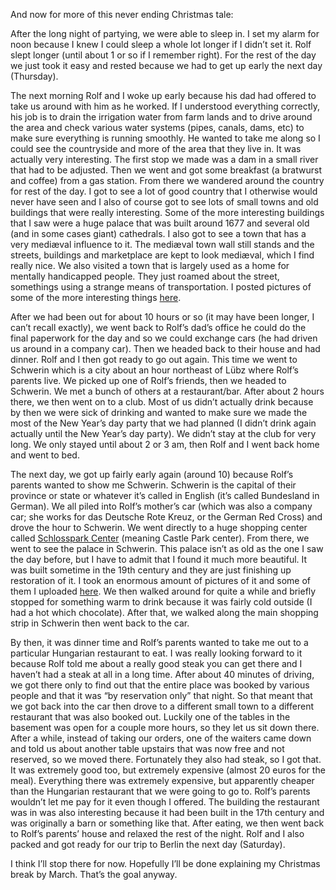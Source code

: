 And now for more of this never ending Christmas tale:

After the long night of partying, we were able to sleep in. I set my alarm for noon because I knew I could sleep a whole lot longer if I didn’t set it. Rolf slept longer (until about 1 or so if I remember right). For the rest of the day we just took it easy and rested because we had to get up early the next day (Thursday).

The next morning Rolf and I woke up early because his dad had offered to take us around with him as he worked. If I understood everything correctly, his job is to drain the irrigation water from farm lands and to drive around the area and check various water systems (pipes, canals, dams, etc) to make sure everything is running smoothly. He wanted to take me along so I could see the countryside and more of the area that they live in. It was actually very interesting. The first stop we made was a dam in a small river that had to be adjusted. Then we went and got some breakfast (a bratwurst and coffee) from a gas station. From there we wandered around the country for rest of the day. I got to see a lot of good country that I otherwise would never have seen and I also of course got to see lots of small towns and old buildings that were really interesting. Some of the more interesting buildings that I saw were a huge palace that was built around 1677 and several old (and in some cases giant) cathedrals. I also got to see a town that has a very mediæval influence to it. The mediæval town wall still stands and the streets, buildings and marketplace are kept to look mediæval, which I find really nice. We also visited a town that is largely used as a home for mentally handicapped people. They just roamed about the street, somethings using a strange means of transportation. I posted pictures of some of the more interesting things [here](http://picasaweb.google.com/seifertalex/Christmas2007).

After we had been out for about 10 hours or so (it may have been longer, I can’t recall exactly), we went back to Rolf’s dad’s office he could do the final paperwork for the day and so we could exchange cars (he had driven us around in a company car). Then we headed back to their house and had dinner. Rolf and I then got ready to go out again. This time we went to Schwerin which is a city about an hour northeast of Lübz where Rolf’s parents live. We picked up one of Rolf’s friends, then we headed to Schwerin. We met a bunch of others at a restaurant/bar. After about 2 hours there, we then went on to a club. Most of us didn’t actually drink because by then we were sick of drinking and wanted to make sure we made the most of the New Year’s day party that we had planned (I didn’t drink again actually until the New Year’s day party). We didn’t stay at the club for very long. We only stayed until about 2 or 3 am, then Rolf and I went back home and went to bed.

The next day, we got up fairly early again (around 10) because Rolf’s parents wanted to show me Schwerin. Schwerin is the capital of their province or state or whatever it’s called in English (it’s called Bundesland in German). We all piled into Rolf’s mother’s car (which was also a company car; she works for das Deutsche Rote Kreuz, or the German Red Cross) and drove the hour to Schwerin. We went directly to a huge shopping center called [Schlosspark Center](http://www.schlosspark-center-schwerin.de) (meaning Castle Park center). From there, we went to see the palace in Schwerin. This palace isn’t as old as the one I saw the day before, but I have to admit that I found it much more beautiful. It was built sometime in the 19th century and they are just finishing up restoration of it. I took an enormous amount of pictures of it and some of them I uploaded [here](http://picasaweb.google.com/seifertalex/Christmas2007). We then walked around for quite a while and briefly stopped for something warm to drink because it was fairly cold outside (I had a hot which chocolate). After that, we walked along the main shopping strip in Schwerin then went back to the car.

By then, it was dinner time and Rolf’s parents wanted to take me out to a particular Hungarian restaurant to eat. I was really looking forward to it because Rolf told me about a really good steak you can get there and I haven’t had a steak at all in a long time. After about 40 minutes of driving, we got there only to find out that the entire place was booked by various people and that it was “by reservation only” that night. So that meant that we got back into the car then drove to a different small town to a different restaurant that was also booked out. Luckily one of the tables in the basement was open for a couple more hours, so they let us sit down there. After a while, instead of taking our orders, one of the waiters came down and told us about another table upstairs that was now free and not reserved, so we moved there. Fortunately they also had steak, so I got that. It was extremely good too, but extremely expensive (almost 20 euros for the meal). Everything there was extremely expensive, but apparently cheaper than the Hungarian restaurant that we were going to go to. Rolf’s parents wouldn’t let me pay for it even though I offered. The building the restaurant was in was also interesting because it had been built in the 17th century and was originally a barn or something like that. After eating, we then went back to Rolf’s parents’ house and relaxed the rest of the night. Rolf and I also packed and got ready for our trip to Berlin the next day (Saturday).

I think I’ll stop there for now. Hopefully I’ll be done explaining my Christmas break by March. That’s the goal anyway.
